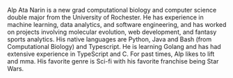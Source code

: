 Alp Ata Narin is a new grad computational biology and computer science double major from the University of Rochester. 
He has experience in machine learning, data analytics, and software engineering, and has worked on projects involving molecular evolution, web development, and fantasy sports analytics.
His native languages are Python, Java and Bash (from Computational Biology) and Typescript. He is learning Golang and has had extensive experience in TypeScript and C.
For past times, Alp likes to lift and mma. His favorite genre is Sci-fi with his favorite franchise being Star Wars. 

